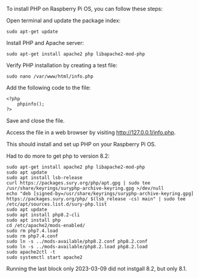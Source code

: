 To install PHP on Raspberry Pi OS, you can follow these steps:

Open terminal and update the package index:

```
sudo apt-get update
```

Install PHP and Apache server:

```
sudo apt-get install apache2 php libapache2-mod-php
```

Verify PHP installation by creating a test file:

```
sudo nano /var/www/html/info.php
```

Add the following code to the file:
```
<?php
    phpinfo();
?>
```
Save and close the file.

Access the file in a web browser by visiting http://127.0.0.1/info.php.

This should install and set up PHP on your Raspberry Pi OS.

Had to do more to get php to version 8.2:

```
sudo apt-get install apache2 php libapache2-mod-php
sudo apt update
sudo apt install lsb-release
curl https://packages.sury.org/php/apt.gpg | sudo tee /usr/share/keyrings/suryphp-archive-keyring.gpg >/dev/null
echo "deb [signed-by=/usr/share/keyrings/suryphp-archive-keyring.gpg] https://packages.sury.org/php/ $(lsb_release -cs) main" | sudo tee /etc/apt/sources.list.d/sury-php.list
sudo apt update
sudo apt install php8.2-cli
sudo apt install php
cd /etc/apache2/mods-enabled/
sudo rm php7.4.load 
sudo rm php7.4.conf 
sudo ln -s ../mods-available/php8.2.conf php8.2.conf
sudo ln -s ../mods-available/php8.2.load php8.2.load
sudo apache2ctl -t
sudo systemctl start apache2
```
Running the last block only 2023-03-09 did not instgall 8.2, but only 8.1.

